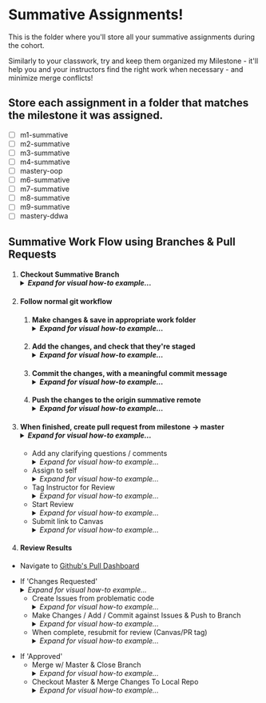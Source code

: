 # Summative Assignments!
This is the folder where you'll store all your summative assignments during the cohort.

Similarly to your classwork, try and keep them organized my Milestone - it'll help you and your instructors find the right work when necessary - and minimize merge conflicts!

## Store each assignment in a folder that matches the milestone it was assigned.
- [ ] m1-summative
- [ ] m2-summative
- [ ] m3-summative
- [ ] m4-summative
- [ ] mastery-oop
- [ ] m6-summative
- [ ] m7-summative
- [ ] m8-summative
- [ ] m9-summative
- [ ] mastery-ddwa

## Summative Work Flow using Branches & Pull Requests
1. #### Checkout Summative Branch _<details><summary>Expand for visual how-to example...</summary><img src="../.github/imgs/assignment-branch.gif" alt="Checkout Summative Branch"/></details>_
1. #### Follow normal git workflow
    1. #### Make changes & save in appropriate work folder _<details><summary>Expand for visual how-to example...</summary><img src="../.github/imgs/assignment-save.gif" alt="Save Summative Work"/></details>_
    1. #### Add the changes, and check that they're staged _<details><summary>Expand for visual how-to example...</summary><img src="../.github/imgs/assignment-add.gif" alt="Stage Summative Changes"/></details>_ 
    1. #### Commit the changes, with a meaningful commit message _<details><summary>Expand for visual how-to example...</summary><img src="../.github/imgs/assignment-commit.gif" alt="Commit Summative Changes"/></details>_
    1. #### Push the changes to the origin summative remote _<details><summary>Expand for visual how-to example...</summary><img src="../.github/imgs/assignment-push.gif" alt="Push Summative Changes"/></details>_
1. #### When finished, create pull request from milestone -> master _<details><summary>Expand for visual how-to example...</summary><img src="../.github/imgs/pull-create.gif" alt="Create Pull Request"/></details>_
    * Add any clarifying questions / comments _<details><summary>Expand for visual how-to example...</summary><img src="../.github/imgs/pull-details.gif" alt="Update Pull Request Details"/></details>_
    * Assign to self _<details><summary>Expand for visual how-to example...</summary><img src="../.github/imgs/pull-owner.gif" alt="Assign Pull Owner"/></details>_	
	* Tag Instructor for Review _<details><summary>Expand for visual how-to example...</summary><img src="../.github/imgs/pull-reviewer.gif" alt="Assign Pull Reviewer"/></details>_
	* Start Review _<details><summary>Expand for visual how-to example...</summary><img src="../.github/imgs/pull-start.gif" alt="Start Pull Request"/></details>_
	* Submit link to Canvas _<details><summary>Expand for visual how-to example...</summary><img src="../.github/imgs/pull-link.gif" alt="Copy Pull Request Link"/></details>_
1. #### Review Results
  - Navigate to [Github's Pull Dashboard](https://github.com/pulls)
  * If 'Changes Requested' _<details><summary>Expand for visual how-to example...</summary><img src="../.github/imgs/pull-updates.gif" alt="Acknowledge Pull Issues"/></details>_
    - Create Issues from problematic code _<details><summary>Expand for visual how-to example...</summary><img src="../.github/imgs/pull-issue.gif" alt="Create Pull Issues"/></details>_
    - Make Changes / Add / Commit against Issues & Push to Branch _<details><summary>Expand for visual how-to example...</summary><img src="../.github/imgs/pull-changes.gif" alt="Make Requested Changes"/></details>_
    - When complete, resubmit for review (Canvas/PR tag) _<details><summary>Expand for visual how-to example...</summary><img src="../.github/imgs/pull-rereview.gif" alt="Resubmit for Review"/></details>_
  - If 'Approved'
    - Merge w/ Master & Close Branch _<details><summary>Expand for visual how-to example...</summary><img src="../.github/imgs/pull-complete.gif" alt="Complete Pull Request"/></details>_
    - Checkout Master & Merge Changes To Local Repo _<details><summary>Expand for visual how-to example...</summary><img src="../.github/imgs/pull-merge.gif" alt="Merge Pull Request into Master"/></details>_
